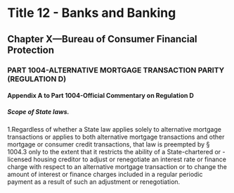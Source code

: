 
# Title 12 - Banks and Banking
## Chapter X—Bureau of Consumer Financial Protection
### PART 1004-ALTERNATIVE MORTGAGE TRANSACTION PARITY (REGULATION D)
#### Appendix A to Part 1004-Official Commentary on Regulation D
##### Scope of State laws.

1.Regardless of whether a State law applies solely to alternative mortgage transactions or applies to both alternative mortgage transactions and other mortgage or consumer credit transactions, that law is preempted by § 1004.3 only to the extent that it restricts the ability of a State-chartered or -licensed housing creditor to adjust or renegotiate an interest rate or finance charge with respect to an alternative mortgage transaction or to change the amount of interest or finance charges included in a regular periodic payment as a result of such an adjustment or renegotiation.
